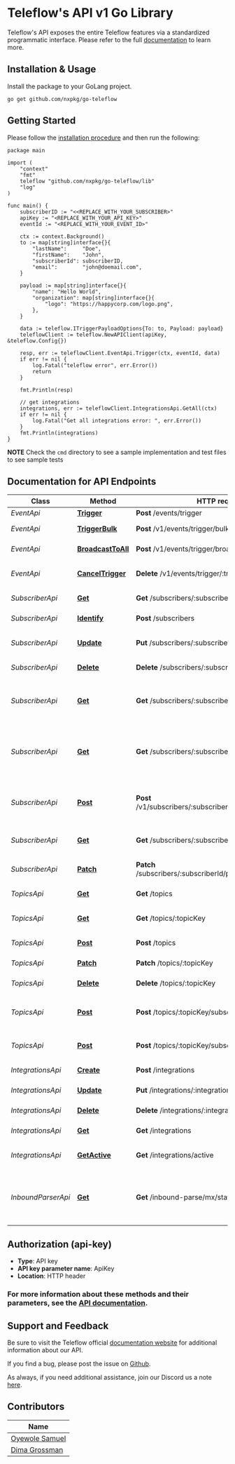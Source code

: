 # Teleflow's API v1 Go Library

Teleflow's API exposes the entire Teleflow features via a standardized programmatic interface. Please refer to the full [documentation](https://docs.teleflow.co/docs/overview/introduction) to learn more.

## Installation & Usage

Install the package to your GoLang project.

```golang
go get github.com/nxpkg/go-teleflow
```

## Getting Started

Please follow the [installation procedure](#installation--usage) and then run the following:

```golang
package main

import (
	"context"
	"fmt"
	teleflow "github.com/nxpkg/go-teleflow/lib"
	"log"
)

func main() {
	subscriberID := "<<REPLACE_WITH_YOUR_SUBSCRIBER>"
	apiKey := "<REPLACE_WITH_YOUR_API_KEY>"
	eventId := "<REPLACE_WITH_YOUR_EVENT_ID>"

	ctx := context.Background()
	to := map[string]interface{}{
		"lastName":     "Doe",
		"firstName":    "John",
		"subscriberId": subscriberID,
		"email":        "john@doemail.com",
	}

	payload := map[string]interface{}{
		"name": "Hello World",
		"organization": map[string]interface{}{
			"logo": "https://happycorp.com/logo.png",
		},
	}

	data := teleflow.ITriggerPayloadOptions{To: to, Payload: payload}
	teleflowClient := teleflow.NewAPIClient(apiKey, &teleflow.Config{})

	resp, err := teleflowClient.EventApi.Trigger(ctx, eventId, data)
	if err != nil {
		log.Fatal("teleflow error", err.Error())
		return
	}

	fmt.Println(resp)

	// get integrations
	integrations, err := teleflowClient.IntegrationsApi.GetAll(ctx)
	if err != nil {
		log.Fatal("Get all integrations error: ", err.Error())
	}
	fmt.Println(integrations)
}
```

**NOTE**
Check the `cmd` directory to see a sample implementation and test files to see sample tests

## Documentation for API Endpoints

Class | Method                                                                           | HTTP request                            | Description
------------ |----------------------------------------------------------------------------------|-----------------------------------------| -------------
*EventApi* | [**Trigger**](https://docs.teleflow.co/platform/subscribers#removing-a-subscriber)   | **Post** /events/trigger                | Trigger
*EventApi* | [**TriggerBulk**](https://docs.teleflow.co/api/trigger-event/)   | **Post** /v1/events/trigger/bulk               | Bulk trigger event
*EventApi* | [**BroadcastToAll**](https://docs.teleflow.co/api/broadcast-event-to-all/)   | **Post** /v1/events/trigger/broadcast               | Broadcast event to all
*EventApi* | [**CancelTrigger**](https://docs.teleflow.co/api/cancel-triggered-event/)   | **Delete** /v1/events/trigger/:transactionId                | Cancel triggered event
*SubscriberApi* | [**Get**](https://docs.teleflow.co/api/get-subscriber/) | **Get** /subscribers/:subscriberId                 | Get a subscriber
*SubscriberApi* | [**Identify**](https://docs.teleflow.co/platform/subscribers#creating-a-subscriber) | **Post** /subscribers                 | Create a subscriber
*SubscriberApi* | [**Update**](https://docs.teleflow.co/platform/subscribers#updating-subscriber-data)     | **Put** /subscribers/:subscriberID    | Update subscriber data
*SubscriberApi* | [**Delete**](https://docs.teleflow.co/platform/subscribers#removing-a-subscriber)     | **Delete** /subscribers/:subscriberID | Removing a subscriber
*SubscriberApi* | [**Get**](https://docs.teleflow.co/api/get-a-notification-feed-for-a-particular-subscriber)     | **Get** /subscribers/:subscriberId/notifications/feed | Get a notification feed for a particular subscriber
*SubscriberApi* | [**Get**](https://docs.teleflow.co/api/get-the-unseen-notification-count-for-subscribers-feed)     | **Get** /subscribers/:subscriberId/notifications/feed | Get the unseen notification count for subscribers feed
*SubscriberApi* | [**Post**](https://docs.teleflow.co/api/mark-a-subscriber-feed-message-as-seen)     | **Post** /v1/subscribers/:subscriberId/messages/markAs | Mark a subscriber feed message as seen
*SubscriberApi* | [**Get**](https://docs.teleflow.co/api/get-subscriber-preferences/)     | **Get** /subscribers/:subscriberId/preferences | Get subscriber preferences
*SubscriberApi* | [**Patch**](https://docs.teleflow.co/api/update-subscriber-preference/)     | **Patch** /subscribers/:subscriberId/preferences/:templateId | Update subscriber preference
*TopicsApi* | [**Get**](https://docs.teleflow.co/api/filter-topics/) | **Get** /topics | Get a list of topics
*TopicsApi* | [**Get**](https://docs.teleflow.co/api/get-topic/) | **Get** /topics/:topicKey | Get a topic by its topic key
*TopicsApi* | [**Post**](https://docs.teleflow.co/api/topic-creation/) | **Post** /topics | Create a topic
*TopicsApi* | [**Patch**](https://docs.teleflow.co/api/rename-a-topic/) | **Patch** /topics/:topicKey | Rename a topic
*TopicsApi* | [**Delete**](https://docs.teleflow.co/api/delete-topic/) | **Delete** /topics/:topicKey | Delete a topic
*TopicsApi* | [**Post**](https://docs.teleflow.co/api/subscribers-addition/) | **Post** /topics/:topicKey/subscribers | Add subscribers to a topic by key
*TopicsApi* | [**Post**](https://docs.teleflow.co/api/subscribers-removal/) | **Post** /topics/:topicKey/subscribers/removal |Remove subscribers from a topic
*IntegrationsApi* | [**Create**](https://docs.teleflow.co/platform/integrations)                         | **Post** /integrations                  | Create an integration
*IntegrationsApi* | [**Update**](https://docs.teleflow.co/platform/integrations)                         | **Put** /integrations/:integrationId    | Update an integration
*IntegrationsApi* | [**Delete**](https://docs.teleflow.co/platform/integrations)                         | **Delete** /integrations/:integrationId | Delete an integration
*IntegrationsApi* | [**Get**](https://docs.teleflow.co/platform/integrations)                            | **Get** /integrations                   | Get all integrations
*IntegrationsApi* | [**GetActive**](https://docs.teleflow.co/platform/integrations)                      | **Get** /integrations/active            | Get all active integrations
_InboundParserApi_ | [**Get**](https://docs.teleflow.co/platform/inbound-parse-webhook/) | **Get** /inbound-parse/mx/status | Validate the mx record setup for the inbound parse functionality

## Authorization (api-key)

- **Type**: API key
- **API key parameter name**: ApiKey
- **Location**: HTTP header

### For more information about these methods and their parameters, see the [API documentation](https://docs.teleflow.co/api-reference/overview).  

## Support and Feedback

Be sure to visit the Teleflow official [documentation website](https://docs.teleflow.co/docs) for additional information about our API.

If you find a bug, please post the issue on [Github](https://github.com/nxpkg/go-teleflow/issues).

As always, if you need additional assistance, join our Discord us a note [here](https://discord.gg/teleflow).

## Contributors

Name |
------------ |
[Oyewole Samuel](https://github.com/samsoft00) |
[Dima Grossman](https://github.com/scopsy) |
